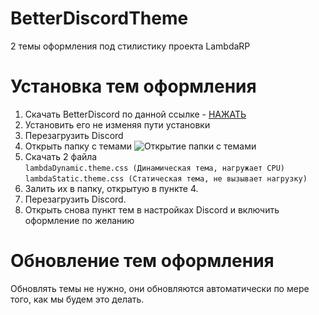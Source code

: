 # BetterDiscordTheme
2 темы оформления под стилистику проекта LambdaRP
# Установка тем оформления

1. Скачать BetterDiscord по данной ссылке - <a href="https://1drv.ms/u/s!AuJ0LP3jVWoykxDFVOQxiUe8_aBp">НАЖАТЬ</a>
2. Установить его не изменяя пути установки
3. Перезагрузить Discord
4. Открыть папку с темами
![Открытие папки с темами](http://s1.lambdarp.ru/qweqasfsgf4.png)
5. Скачать 2 файла<br/>
`lambdaDynamic.theme.css (Динамическая тема, нагружает CPU)`<br/>
`lambdaStatic.theme.css (Статическая тема, не вызывает нагрузку)`<br/>
6. Залить их в папку, открытую в пункте 4.
7. Перезагрузить Discord.
8. Открыть снова пункт тем в настройках Discord и включить оформление по желанию

# Обновление тем оформления
Обновлять темы не нужно, они обновляются автоматически по мере того, как мы будем это делать.
